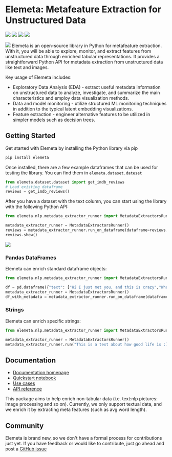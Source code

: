 # Elemeta: Metafeature Extraction for Unstructured Data

[![](https://github.com/superwise-ai/elemeta/workflows/Release/badge.svg?branch=main)](https://github.com/superwise-ai/elemeta/actions/workflows/release.yaml)
[![](https://img.shields.io/pypi/pyversions/elemeta)](https://pypi.org/project/elemeta/)
[![](https://img.shields.io/github/license/superwise-ai/elemeta)](https://github.com/superwise-ai/elemeta/blob/main/LICENSE)
[![](https://img.shields.io/badge/docs-quickstart-orange)](https://docs.elemeta.ai/getting_started.html)

![](./docs/images/elemeta_cover_image_black.png)
Elemeta is an open-source library in Python for metafeature extraction. With it, you will be able to explore, monitor, and extract features from unstructured data through enriched tabular representations. It provides a straightforward Python API for metadata extraction from unstructured data like text and images.

Key usage of Elemeta includes:

- Exploratory Data Analysis (EDA) - extract useful metadata information on unstructured data to analyze, investigate, and summarize the main characteristics and employ data visualization methods.
- Data and model monitoring - utilize structured ML monitoring techniques in addition to the typical latent embedding visualizations.
- Feature extraction - engineer alternative features to be utilized in simpler models such as decision trees.

## Getting Started

Get started with Elemeta by installing the Python library via pip

```bash
pip install elemeta
```

Once installed, there are a few example dataframes that can be used for testing the library.
You can find them in `elemeta.dataset.dateset`

```python
from elemeta.dataset.dataset import get_imdb_reviews
# Load existing dataframe
reviews = get_imdb_reviews()
```

After you have a dataset with the text column, you can start using the library with the following Python API:

```python
from elemeta.nlp.metadata_extractor_runner import MetadataExtractorsRunner

metadata_extractor_runner = MetadataExtractorsRunner()
reviews = metadata_extractor_runner.run_on_dataframe(dataframe=reviews,text_column='review')
reviews.show()
```

![](./docs/images/elemeta_reviews.gif)

### Pandas DataFrames

Elemeta can enrich standard dataframe objects:

```python
from elemeta.nlp.metadata_extractor_runner import MetadataExtractorsRunner import pandas as pd

df = pd.dataframe({"text": ["Hi I just met you, and this is crazy","What does the fox say?","I love robots" })
metadata_extractor_runner = MetadataExtractorsRunner()
df_with_metadata = metadata_extractor_runner.run_on_dataframe(dataframe=reviews,text_column="text")
```

### Strings

Elemeta can enrich specific strings:

```python
from elemeta.nlp.metadata_extractor_runner import MetadataExtractorsRunner

metadata_extractor_runner = MetadataExtractorsRunner()
metadata_extractor_runner.run("This is a text about how good life is :)")
```

## Documentation

- [Documentation homepage](https://docs.elemeta.ai/index.html)
- [Quickstart notebook](https://colab.research.google.com/github/superwise-ai/elemeta/blob/main/docs/notebooks/quick_start.ipynb)
- [Use cases](https://docs.elemeta.ai/use_cases/index.html)
- [API reference](https://docs.elemeta.ai/apidocs.html)

This package aims to help enrich non-tabular data (i.e. text:nlp pictures: image processing and so on).
Currently, we only support textual data, and we enrich it by extracting meta features (such as avg word length).

## Community

Elemeta is brand new, so we don't have a formal process for contributions just yet. If you have feedback or would like to contribute, just go ahead and post a [GitHub issue](https://github.com/superwise-ai/elemeta/issues)
